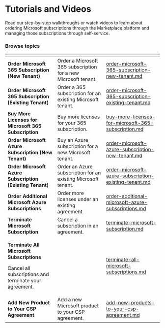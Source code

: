 # Tutorials and Videos

Read our step-by-step walkthroughs or watch videos to learn about ordering Microsoft subscriptions through the Marketplace platform and managing those subscriptions through self-service.

### Browse topics <a href="#browse-topics" id="browse-topics"></a>

<table data-card-size="large" data-view="cards"><thead><tr><th></th><th></th><th data-hidden data-card-target data-type="content-ref"></th></tr></thead><tbody><tr><td><strong>Order Microsoft 365 Subscription (New Tenant)</strong></td><td>Order a Microsoft 365 subscription for a new Microsoft tenant.</td><td><a href="order-microsoft-365-subscription-new-tenant.md">order-microsoft-365-subscription-new-tenant.md</a></td></tr><tr><td><strong>Order Microsoft 365 Subscription (Existing Tenant)</strong></td><td>Order a 365 subscription for an existing Microsoft tenant.</td><td><a href="order-microsoft-365-subscription-existing-tenant.md">order-microsoft-365-subscription-existing-tenant.md</a></td></tr><tr><td><strong>Buy More Licenses for Microsoft 365 Subscription</strong></td><td>Buy more licenses for your 365 subscription.</td><td><a href="buy-more-licenses-for-microsoft-365-subscription.md">buy-more-licenses-for-microsoft-365-subscription.md</a></td></tr><tr><td><strong>Order Microsoft Azure Subscription (New Tenant)</strong></td><td>Buy an Azure subscription for a new Microsoft tenant.</td><td><a href="order-microsoft-azure-subscription-new-tenant.md">order-microsoft-azure-subscription-new-tenant.md</a></td></tr><tr><td><strong>Order Microsoft Azure Subscription (Existing Tenant)</strong></td><td>Order an Azure subscription for an existing Microsoft tenant.</td><td><a href="order-microsoft-azure-subscription-existing-tenant.md">order-microsoft-azure-subscription-existing-tenant.md</a></td></tr><tr><td><strong>Order Additional Microsoft Azure Subscriptions</strong></td><td>Order more licenses under an existing agreement.</td><td><a href="order-additional-microsoft-azure-subscriptions.md">order-additional-microsoft-azure-subscriptions.md</a></td></tr><tr><td><strong>Terminate Microsoft Subscription</strong></td><td>Cancel a subscription in an agreement.</td><td><a href="terminate-microsoft-subscription.md">terminate-microsoft-subscription.md</a></td></tr><tr><td><p><strong>Terminate All Microsoft Subscriptions</strong></p><p>Cancel all subscriptions and terminate your agreement.</p></td><td></td><td><a href="terminate-all-microsoft-subscriptions.md">terminate-all-microsoft-subscriptions.md</a></td></tr><tr><td><strong>Add New Product to Your CSP Agreement</strong></td><td>Add a new Microsoft product to your CSP agreement. </td><td><a href="add-new-products-to-your-csp-agreement.md">add-new-products-to-your-csp-agreement.md</a></td></tr></tbody></table>
